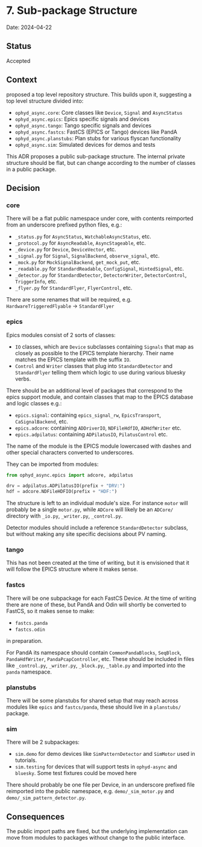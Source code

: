 # 7. Sub-package Structure

Date: 2024-04-22

## Status

Accepted

## Context

[](./0004-repository-structure) proposed a top level repository structure. This builds upon it, suggesting a top level structure divided into:

- `ophyd_async.core`: Core classes like `Device`, `Signal` and `AsyncStatus`
- `ophyd_async.epics`: Epics specific signals and devices
- `ophyd_async.tango`: Tango specific signals and devices
- `ophyd_async.fastcs`: FastCS (EPICS or Tango) devices like PandA
- `ophyd_async.planstubs`: Plan stubs for various flyscan functionality
- `ophyd_async.sim`: Simulated devices for demos and tests

This ADR proposes a public sub-package structure. The internal private structure should be flat, but can change according to the number of classes in a public package.

## Decision

### core

There will be a flat public namespace under core, with contents reimported from an underscore prefixed python files, e.g.:

- `_status.py` for `AsyncStatus`, `WatchableAsyncStatus`, etc.
- `_protocol.py` for `AsyncReadable`, `AsyncStageable`, etc.
- `_device.py` for `Device`, `DeviceVector`, etc.
- `_signal.py` for `Signal`, `SignalBackend`, `observe_signal`, etc.
- `_mock.py` for `MockSignalBackend`, `get_mock_put`, etc.
- `_readable.py` for `StandardReadable`, `ConfigSignal`, `HintedSignal`, etc.
- `_detector.py` for `StandardDetector`, `DetectorWriter`, `DetectorControl`, `TriggerInfo`, etc.
- `_flyer.py` for `StandardFlyer`, `FlyerControl`, etc.

There are some renames that will be required, e.g. `HardwareTriggeredFlyable` -> `StandardFlyer`

### epics

Epics modules consist of 2 sorts of classes:
- `IO` classes, which are `Device` subclasses containing `Signals` that map as closely as possible to the EPICS template hierarchy. Their name matches the EPICS template with the suffix `IO`.
- `Control` and `Writer` classes that plug into `StandardDetector` and `StandardFlyer` telling them which logic to use during various bluesky verbs.

There should be an additional level of packages that correspond to the epics support module, and contain classes that map to the EPICS database and logic classes e.g.:

- `epics.signal`: containing `epics_signal_rw`, `EpicsTransport`, `CaSignalBackend`, etc.
- `epics.adcore`: containing `ADDriverIO`, `NDFileHdfIO`, `ADHdfWriter` etc. 
- `epics.adpilatus`: containing `ADPilatusIO`, `PilatusControl` etc.

The name of the module is the EPICS module lowercased with dashes and other special characters converted to underscores.

They can be imported from modules:

```python
from ophyd_async.epics import adcore, adpilatus

drv = adpilatus.ADPilatusIO(prefix + "DRV:")
hdf = adcore.NDFileHDFIO(prefix + "HDF:")
```

The structure is left to an individual module's size. For instance `motor` will probably be a single `motor.py`, while `ADCore` will likely be an `ADCore/` directory with `_io.py`, `_writer.py`, `_control.py`.

Detector modules should include a reference `StandardDetector` subclass, but without making any site specific decisions about PV naming.

### tango

This has not been created at the time of writing, but it is envisioned that it will follow the EPICS structure where it makes sense.

### fastcs

There will be one subpackage for each FastCS Device. At the time of writing there are none of these, but PandA and Odin will shortly be converted to FastCS, so it makes sense to make:

- `fastcs.panda`
- `fastcs.odin`

in preparation. 

For PandA its namespace should contain `CommonPandaBlocks`, `SeqBlock`, `PandaHdfWriter`, `PandaPcapController`, etc. These should be included in files like `_control.py`, `_writer.py`, `_block.py`, `_table.py` and imported into the `panda` namespace.

### planstubs

There will be some planstubs for shared setup that may reach across modules like `epics` and `fastcs/panda`, these should live in a `planstubs/` package.

### sim

There will be 2 subpackages:
- `sim.demo` for demo devices like `SimPatternDetector` and `SimMotor` used in tutorials.
- `sim.testing` for devices that will support tests in `ophyd-async` and `bluesky`. Some test fixtures could be moved here

There should probably be one file per Device, in an underscore prefixed file reimported into the public namespace, e.g. `demo/_sim_motor.py` and `demo/_sim_pattern_detector.py`.

## Consequences

The public import paths are fixed, but the underlying implementation can move from modules to packages without change to the public interface.

